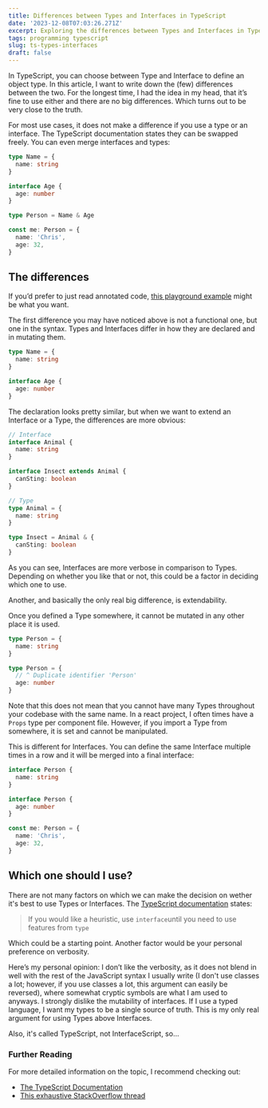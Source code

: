 ```yaml
---
title: Differences between Types and Interfaces in TypeScript
date: '2023-12-08T07:03:26.271Z'
excerpt: Exploring the differences between Types and Interfaces in TypeScript, and which to use
tags: programming typescript
slug: ts-types-interfaces
draft: false
---
```


In TypeScript, you can choose between Type and Interface to define an object type. In this article, I want to write down the (few) differences between the two.
For the longest time, I had the idea in my head, that it’s fine to use either and there are no big differences. Which turns out to be very close to the truth.

For most use cases, it does not make a difference if you use a type or an interface. The TypeScript documentation states they can be swapped freely. You can even merge interfaces and types:

```ts
type Name = {
  name: string
}

interface Age {
  age: number
}

type Person = Name & Age

const me: Person = {
  name: 'Chris',
  age: 32,
}
```

## The differences

If you’d prefer to just read annotated code, [this playground example](https://www.typescriptlang.org/play#example/types-vs-interfaces) might be what you want.

The first difference you may have noticed above is not a functional one, but one in the syntax. Types and Interfaces differ in how they are declared and in mutating them.

```ts
type Name = {
  name: string
}

interface Age {
  age: number
}
```

The declaration looks pretty similar, but when we want to extend an Interface or a Type, the differences are more obvious:

```ts
// Interface
interface Animal {
  name: string
}

interface Insect extends Animal {
  canSting: boolean
}

// Type
type Animal = {
  name: string
}

type Insect = Animal & {
  canSting: boolean
}
```

As you can see, Interfaces are more verbose in comparison to Types. Depending on whether you like that or not, this could be a factor in deciding which one to use.

Another, and basically the only real big difference, is extendability.

Once you defined a Type somewhere, it cannot be mutated in any other place it is used.

```ts
type Person = {
  name: string
}

type Person = {
  // ^ Duplicate identifier 'Person'
  age: number
}
```

Note that this does not mean that you cannot have many Types throughout your codebase with the same name. In a react project, I often times have a `Props` type per component file. However, if you import a Type from somewhere, it is set and cannot be manipulated.

This is different for Interfaces. You can define the same Interface multiple times in a row and it will be merged into a final interface:

```ts
interface Person {
  name: string
}

interface Person {
  age: number
}

const me: Person = {
  name: 'Chris',
  age: 32,
}
```

## Which one should I use?

There are not many factors on which we can make the decision on wether it's best to use Types or Interfaces. The [TypeScript documentation](https://www.typescriptlang.org/docs/handbook/2/everyday-types.html#differences-between-type-aliases-and-interfaces) states:

> If you would like a heuristic, use `interface`until you need to use features from `type`

Which could be a starting point. Another factor would be your personal preference on verbosity.

Here’s my personal opinion: I don’t like the verbosity, as it does not blend in well with the rest of the JavaScript syntax I usually write (I don't use classes a lot; however, if you use classes a lot, this argument can easily be reversed), where somewhat cryptic symbols are what I am used to anyways.
I strongly dislike the mutability of interfaces. If I use a typed language, I want my types to be a single source of truth. This is my only real argument for using Types above Interfaces.

Also, it's called TypeScript, not InterfaceScript, so...

### Further Reading

For more detailed information on the topic, I recommend checking out:

- [The TypeScript Documentation](https://www.typescriptlang.org/docs/handbook/2/everyday-types.html#differences-between-type-aliases-and-interfaces)
- [This exhaustive StackOverflow thread](https://stackoverflow.com/questions/37233735/interfaces-vs-types-in-typescript)
